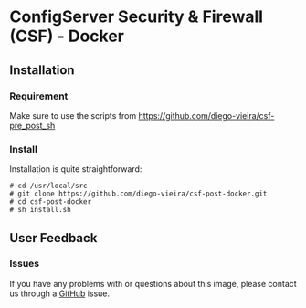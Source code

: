 # ConfigServer Security & Firewall (CSF) - Docker

## Installation
### Requirement
Make sure to use the scripts from https://github.com/diego-vieira/csf-pre_post_sh

### Install
Installation is quite straightforward:

```
# cd /usr/local/src
# git clone https://github.com/diego-vieira/csf-post-docker.git
# cd csf-post-docker
# sh install.sh
```

## User Feedback
### Issues

If you have any problems with or questions about this image, please contact us through a [GitHub](https://github.com/diego-vieira/csf-post-docker/issues) issue.
